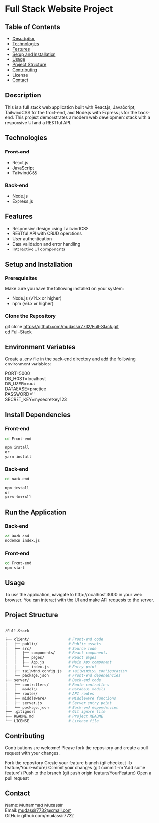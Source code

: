 # Full Stack Website Project

## Table of Contents

- [Description](#description)
- [Technologies](#technologies)
- [Features](#features)
- [Setup and Installation](#setup-and-installation)
- [Usage](#usage)
- [Project Structure](#project-structure)
- [Contributing](#contributing)
- [License](#license)
- [Contact](#contact)


## Description

This is a full stack web application built with React.js, JavaScript, TailwindCSS for the front-end, and Node.js with Express.js for the back-end. This project demonstrates a modern web development stack with a responsive UI and a RESTful API.


## Technologies

### Front-end
- React.js
- JavaScript
- TailwindCSS

### Back-end
- Node.js
- Express.js

## Features

- Responsive design using TailwindCSS
- RESTful API with CRUD operations
- User authentication
- Data validation and error handling
- Interactive UI components

## Setup and Installation

### Prerequisites

Make sure you have the following installed on your system:

- Node.js (v14.x or higher)
- npm (v6.x or higher)

### Clone the Repository
git clone https://github.com/mudassir7732/Full-Stack.git<br/>
cd Full-Stack

## Environment Variables
Create a .env file in the back-end directory and add the following environment variables:

PORT=5000<br/>
DB_HOST=localhost<br/>
DB_USER=root<br/>
DATABASE=practice<br/>
PASSWORD=''<br/>
SECRET_KEY=mysecretkey123


## Install Dependencies

### Front-end
```bash
cd Front-end

npm install
or
yarn install
```

### Back-end
```bash
cd Back-end

npm install
or
yarn install
```


## Run the Application

### Back-end
```bash
cd Back-end
nodemon index.js
```
### Front-end
```bash
cd Front-end
npm start
```

## Usage
To use the application, navigate to http://localhost:3000 in your web browser. You can interact with the UI and make API requests to the server.

## Project Structure

```bash

/Full-Stack

├── client/                  # Front-end code
│   ├── public/              # Public assets
│   ├── src/                 # Source code
│   │   ├── components/      # React components
│   │   ├── pages/           # React pages
│   │   ├── App.js           # Main App component
│   │   └── index.js         # Entry point
│   ├── tailwind.config.js   # TailwindCSS configuration
│   └── package.json         # Front-end dependencies
├── server/                  # Back-end code
│   ├── controllers/         # Route controllers
│   ├── models/              # Database models
│   ├── routes/              # API routes
│   ├── middleware/          # Middleware functions
│   ├── server.js            # Server entry point
│   └── package.json         # Back-end dependencies
├── .gitignore               # Git ignore file
├── README.md                # Project README
└── LICENSE                  # License file
```



## Contributing
Contributions are welcome! Please fork the repository and create a pull request with your changes.

Fork the repository
Create your feature branch (git checkout -b feature/YourFeature)
Commit your changes (git commit -m 'Add some feature')
Push to the branch (git push origin feature/YourFeature)
Open a pull request

## Contact
Name: Muhammad Mudassir <br/>
Email: mudassir7732@gmail.com <br/>
GitHub: github.com/mudassir7732
